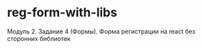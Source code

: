 # reg-form-with-libs
Модуль 2. Задание 4 (Формы). Форма регистрации на react без сторонних библиотек
